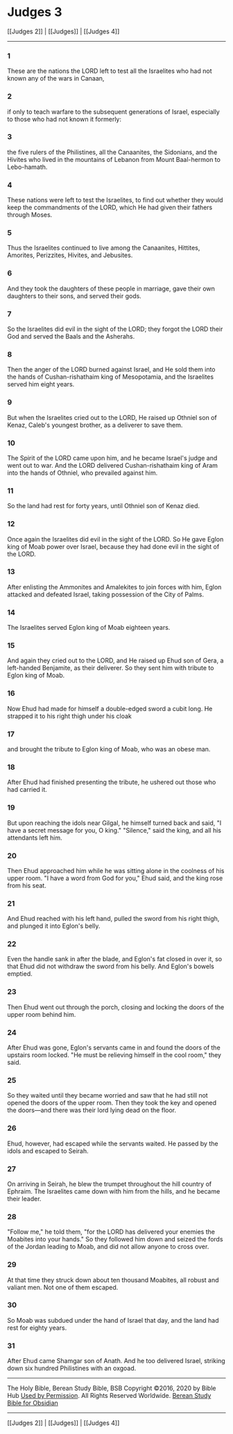 # Judges 3

[[Judges 2]] | [[Judges]] | [[Judges 4]]

---

### 1
These are the nations the LORD left to test all the Israelites who had not known any of the wars in Canaan,

### 2
if only to teach warfare to the subsequent generations of Israel, especially to those who had not known it formerly:

### 3
the five rulers of the Philistines, all the Canaanites, the Sidonians, and the Hivites who lived in the mountains of Lebanon from Mount Baal-hermon to Lebo-hamath.

### 4
These nations were left to test the Israelites, to find out whether they would keep the commandments of the LORD, which He had given their fathers through Moses.

### 5
Thus the Israelites continued to live among the Canaanites, Hittites, Amorites, Perizzites, Hivites, and Jebusites.

### 6
And they took the daughters of these people in marriage, gave their own daughters to their sons, and served their gods.

### 7
So the Israelites did evil in the sight of the LORD; they forgot the LORD their God and served the Baals and the Asherahs.

### 8
Then the anger of the LORD burned against Israel, and He sold them into the hands of Cushan-rishathaim king of Mesopotamia, and the Israelites served him eight years.

### 9
But when the Israelites cried out to the LORD, He raised up Othniel son of Kenaz, Caleb's youngest brother, as a deliverer to save them.

### 10
The Spirit of the LORD came upon him, and he became Israel's judge and went out to war. And the LORD delivered Cushan-rishathaim king of Aram into the hands of Othniel, who prevailed against him.

### 11
So the land had rest for forty years, until Othniel son of Kenaz died.

### 12
Once again the Israelites did evil in the sight of the LORD. So He gave Eglon king of Moab power over Israel, because they had done evil in the sight of the LORD.

### 13
After enlisting the Ammonites and Amalekites to join forces with him, Eglon attacked and defeated Israel, taking possession of the City of Palms.

### 14
The Israelites served Eglon king of Moab eighteen years.

### 15
And again they cried out to the LORD, and He raised up Ehud son of Gera, a left-handed Benjamite, as their deliverer. So they sent him with tribute to Eglon king of Moab.

### 16
Now Ehud had made for himself a double-edged sword a cubit long. He strapped it to his right thigh under his cloak

### 17
and brought the tribute to Eglon king of Moab, who was an obese man.

### 18
After Ehud had finished presenting the tribute, he ushered out those who had carried it.

### 19
But upon reaching the idols near Gilgal, he himself turned back and said, "I have a secret message for you, O king." "Silence," said the king, and all his attendants left him.

### 20
Then Ehud approached him while he was sitting alone in the coolness of his upper room. "I have a word from God for you," Ehud said, and the king rose from his seat.

### 21
And Ehud reached with his left hand, pulled the sword from his right thigh, and plunged it into Eglon's belly.

### 22
Even the handle sank in after the blade, and Eglon's fat closed in over it, so that Ehud did not withdraw the sword from his belly. And Eglon's bowels emptied.

### 23
Then Ehud went out through the porch, closing and locking the doors of the upper room behind him.

### 24
After Ehud was gone, Eglon's servants came in and found the doors of the upstairs room locked. "He must be relieving himself in the cool room," they said.

### 25
So they waited until they became worried and saw that he had still not opened the doors of the upper room. Then they took the key and opened the doors—and there was their lord lying dead on the floor.

### 26
Ehud, however, had escaped while the servants waited. He passed by the idols and escaped to Seirah.

### 27
On arriving in Seirah, he blew the trumpet throughout the hill country of Ephraim. The Israelites came down with him from the hills, and he became their leader.

### 28
"Follow me," he told them, "for the LORD has delivered your enemies the Moabites into your hands." So they followed him down and seized the fords of the Jordan leading to Moab, and did not allow anyone to cross over.

### 29
At that time they struck down about ten thousand Moabites, all robust and valiant men. Not one of them escaped.

### 30
So Moab was subdued under the hand of Israel that day, and the land had rest for eighty years.

### 31
After Ehud came Shamgar son of Anath. And he too delivered Israel, striking down six hundred Philistines with an oxgoad.

---

The Holy Bible, Berean Study Bible, BSB
Copyright ©2016, 2020 by Bible Hub
[Used by Permission](https://berean.bible/terms.htm). All Rights Reserved Worldwide.
[Berean Study Bible for Obsidian](https://github.com/gapmiss/berean-study-bible-for-obsidian)

---

[[Judges 2]] | [[Judges]] | [[Judges 4]]

